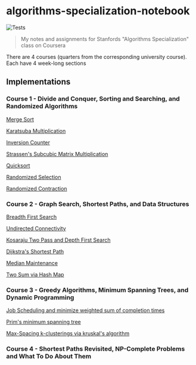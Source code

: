 # algorithms-specialization-notebook

![Tests](https://github.com/jollyjerr/algorithms-specialization-notebook/workflows/Tests/badge.svg)

> My notes and assignments for Stanfords "Algorithms Specialization" class on Coursera

There are 4 courses (quarters from the corresponding university course). Each have 4 week-long sections

## Implementations

### Course 1 - Divide and Conquer, Sorting and Searching, and Randomized Algorithms

[Merge Sort](./course1/week1/mergesort/mergesort.go)

[Karatsuba Multiplication](./course1/week1/karatsuba/karatsuba.go)

[Inversion Counter](./course1/week2/countInversions/countInversions.go)

[Strassen's Subcubic Matrix Multiplication](./course1/week2/strassenMatrix/strassenMatrix.go)

[Quicksort](./course1/week3/quicksort/quicksort.go)

[Randomized Selection](./course1/week4/randomizedSelection/rSelect.go)

[Randomized Contraction](./course1/week4/randomizedContraction/randomizedContraction.go)

### Course 2 - Graph Search, Shortest Paths, and Data Structures

[Breadth First Search](./course2/week1/breadthFirstSearch/breadthFirstSearch.go)

[Undirected Connectivity](./course2/week1/breadthFirstSearch/undirectedConnectivity.go)

[Kosaraju Two Pass and Depth First Search](./course2/week1/depthFirstSearch/kosarajuTwoPass.go)

[Dijkstra's Shortest Path](./course2/week2/dijkstra/dijkstra.go)

[Median Maintenance](./course2/week3/medianMaintenance/medianMaintenance.go)

[Two Sum via Hash Map](./course2/week4/twoSum/twoSum.go)

### Course 3 - Greedy Algorithms, Minimum Spanning Trees, and Dynamic Programming

[Job Scheduling and minimize weighted sum of completion times](./course3/week1/schedulingJobs/schedulingJobs.go)

[Prim's minimum spanning tree](./course3/week1/prim/prim.go)

[Max-Spacing k-clusterings via kruskal's algorithm](./course3/week2/cluster/cluster.go)

### Course 4 - Shortest Paths Revisited, NP-Complete Problems and What To Do About Them

